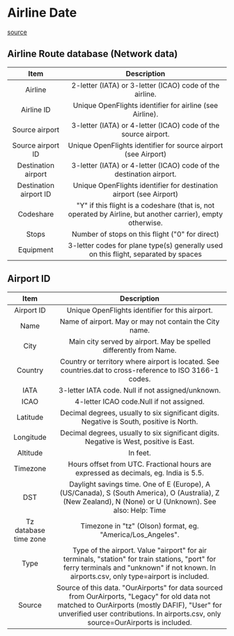 Airline Date
============================================
[source](https://openflights.org/data.html)

## Airline Route database (Network data)

|          Item          |                                                 Description                                                 |
|:----------------------:|:-----------------------------------------------------------------------------------------------------------:|
|         Airline        |                           2-letter (IATA) or 3-letter (ICAO) code of the airline.                           |
|       Airline ID       |                           Unique OpenFlights identifier for airline (see Airline).                          |
|     Source airport     |                        3-letter (IATA) or 4-letter (ICAO) code of the source airport.                       |
|    Source airport ID   |                        Unique OpenFlights identifier for source airport (see Airport)                       |
|   Destination airport  |                     3-letter (IATA) or 4-letter (ICAO) code of the destination airport.                     |
| Destination airport ID |                     Unique OpenFlights identifier for destination airport (see Airport)                     |
|        Codeshare       | "Y" if this flight is a codeshare (that is, not operated by Airline, but another carrier), empty otherwise. |
|          Stops         |                               Number of stops on this flight ("0" for direct)                               |
|        Equipment       |             3-letter codes for plane type(s) generally used on this flight, separated by spaces             |

## Airport ID

|          Item         |                                                                                                               Description                                                                                                              |
|:---------------------:|:--------------------------------------------------------------------------------------------------------------------------------------------------------------------------------------------------------------------------------------:|
|       Airport ID      |                                                                                             Unique OpenFlights identifier for this airport.                                                                                            |
|          Name         |                                                                                         Name of airport. May or may not contain the City name.                                                                                         |
|          City         |                                                                                   Main city served by airport. May be spelled differently from Name.                                                                                   |
|        Country        |                                                                Country or territory where airport is located. See countries.dat to cross-reference to ISO 3166-1 codes.                                                                |
|          IATA         |                                                                                            3-letter IATA code. Null if not assigned/unknown.                                                                                           |
|          ICAO         |                                                                                                4-letter ICAO code.Null if not assigned.                                                                                                |
|        Latitude       |                                                                        Decimal degrees, usually to six significant digits. Negative is South, positive is North.                                                                       |
|       Longitude       |                                                                         Decimal degrees, usually to six significant digits. Negative is West, positive is East.                                                                        |
|        Altitude       |                                                                                                                In feet.                                                                                                                |
|        Timezone       |                                                                          Hours offset from UTC. Fractional hours are expressed as decimals, eg. India is 5.5.                                                                          |
|          DST          |                                        Daylight savings time. One of E (Europe), A (US/Canada), S (South America), O (Australia), Z (New Zealand), N (None) or U (Unknown). See also: Help: Time                                       |
| Tz database time zone |                                                                                       Timezone in "tz" (Olson) format, eg. "America/Los_Angeles".                                                                                      |
|          Type         |                      Type of the airport. Value "airport" for air terminals, "station" for train stations, "port" for ferry terminals and "unknown" if not known. In airports.csv, only type=airport is included.                      |
|         Source        | Source of this data. "OurAirports" for data sourced from OurAirports, "Legacy" for old data not matched to OurAirports (mostly DAFIF), "User" for unverified user contributions. In airports.csv, only source=OurAirports is included. |